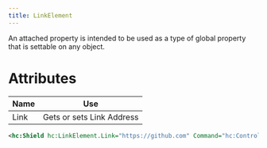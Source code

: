 ```yaml
---
title: LinkElement
---
```


An attached property is intended to be used as a type of global property that is settable on any object.

# Attributes

| Name | Use |
| ---------------- | ------------------ |
| Link | Gets or sets Link Address |

```xml
<hc:Shield hc:LinkElement.Link="https://github.com" Command="hc:ControlCommands.OpenLink"/>
```